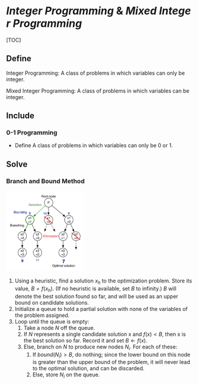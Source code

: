 # $Integer\ Programming\ \&\ Mixed\ Integer\ Programming$

[TOC]

## Define  
Integer Programming: A class of problems in which variables can only be integer.

Mixed Integer Programming: A class of problems in which variables can be integer.

## Include

### 0-1 Programming

- Define
  A class of problems in which variables can only be 0 or 1.


## Solve

### Branch and Bound Method

<img src="./assets/R.png" alt="img" style="zoom:25%;" />

1. Using a heuristic, find a solution $x_h$ to the optimization problem. Store its value, $B = f(x_h)$. (If no heuristic is available, set $B$ to infinity.) $B$ will denote the best solution found so far, and will be used as an upper bound on candidate solutions. 
2. Initialize a queue to hold a partial solution with none of the variables of the problem assigned. 
3. Loop until the queue is empty: 	
   1. Take a node $N$ off the queue.  
   2. If $N$ represents a single candidate solution x and $f(x) < B$, then x is the best solution so far. Record it and set $B ← f(x)$.  
   3. Else, branch on $N$ to produce new nodes $N_i$. For each of these: 
      1. If $bound(N_i) > B$, do nothing; since the lower bound on this node is greater than the upper bound of the problem, it will never lead to the optimal solution, and can be discarded. 	 	
      2. Else, store $N_i$ on the queue.
